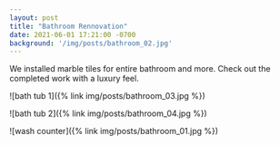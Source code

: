 ```yaml
---
layout: post
title: "Bathroom Rennovation"
date: 2021-06-01 17:21:00 -0700
background: '/img/posts/bathroom_02.jpg'
---
```


We installed marble tiles for entire bathroom and more. Check out the completed work with a luxury feel.

![bath tub 1]({% link img/posts/bathroom_03.jpg %})

![bath tub 2]({% link img/posts/bathroom_04.jpg %})

![wash counter]({% link img/posts/bathroom_01.jpg %})